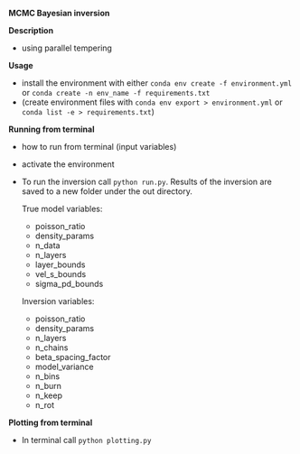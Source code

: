 **MCMC Bayesian inversion**

**Description**
- using parallel tempering

**Usage**
- install the environment with either `conda env create -f environment.yml` or `conda create -n env_name -f requirements.txt`
- (create environment files with `conda env export > environment.yml` or `conda list -e > requirements.txt`)

**Running from terminal**
- how to run from terminal (input variables)
- activate the environment
- To run the inversion call `python run.py`. Results of the inversion are saved to a new folder under the out directory.

    True model variables:
    - poisson_ratio
    - density_params
    - n_data
    - n_layers
    - layer_bounds
    - vel_s_bounds
    - sigma_pd_bounds

    Inversion variables:
    - poisson_ratio
    - density_params
    - n_layers
    - n_chains
    - beta_spacing_factor
    - model_variance
    - n_bins
    - n_burn
    - n_keep
    - n_rot

**Plotting from terminal**
- In terminal call `python plotting.py`






